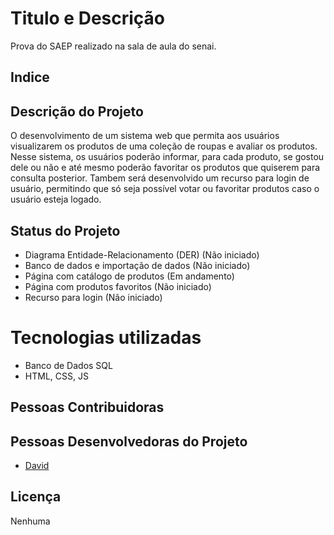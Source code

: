 # Titulo e Descrição

Prova do SAEP realizado na sala de aula do senai.

## Indice

## Descrição do Projeto

O desenvolvimento de um sistema web que permita aos usuários visualizarem os produtos de uma coleção de roupas e avaliar os produtos.
Nesse sistema, os usuários poderão informar, para cada produto, se gostou dele ou
não e até mesmo poderão favoritar os produtos que quiserem para consulta posterior.
Tambem será desenvolvido um recurso para login de usuário, permitindo que
só seja possível votar ou favoritar produtos caso o usuário esteja logado.

## Status do Projeto

- Diagrama Entidade-Relacionamento (DER) (Não iniciado)
- Banco de dados e importação de dados (Não iniciado)
- Página com catálogo de produtos (Em andamento)
- Página com produtos favoritos (Não iniciado)
- Recurso para login (Não iniciado)

# Tecnologias utilizadas

- Banco de Dados SQL
- HTML, CSS, JS

## Pessoas Contribuidoras

## Pessoas Desenvolvedoras do Projeto

- [David](https://github.com/Ishol-Ariss)

## Licença

Nenhuma
